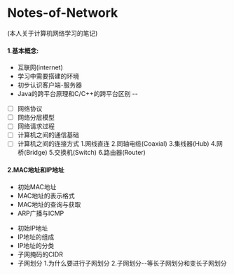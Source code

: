 # Notes-of-Network
(本人关于计算机网络学习的笔记)
#### 1.基本概念:
* 互联网(internet)
* 学习中需要搭建的环境
* 初步认识客户端-服务器
* Java的跨平台原理和C/C++的跨平台区别
--
* [ ] 网络协议
* [ ] 网络分层模型
* [ ] 网络请求过程
* [ ] 计算机之间的通信基础
* [ ] 计算机之间的连接方式
    1.网线直连
    2.同轴电缆(Coaxial)
    3.集线器(Hub)
    4.网桥(Bridge)
    5.交换机(Switch)
    6.路由器(Router)
#### 2.MAC地址和IP地址
* 初始MAC地址
* MAC地址的表示格式
* MAC地址的查询与获取
* ARP广播与ICMP
- 初始IP地址
- IP地址的组成
- IP地址的分类
- 子网掩码的CIDR
- 子网划分
   1.为什么要进行子网划分
   2.子网划分--等长子网划分和变长子网划分
